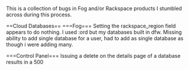 This is a collection of bugs in Fog and/or Rackspace products I stumbled across during this process.

==Cloud Databases==
===Fog===
Setting the rackspace_region field appears to do nothing.  I used :ord but my databases built in dfw.
Missing ability to add single database for a user, had to add as single database as though i were adding many.

===Control Panel===
Issuing a delete on the details page of a database results in a 500
